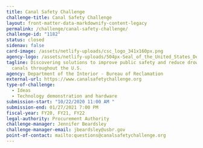 ```yaml
---
title: Canal Safety Challenge
challenge-title: Canal Safety Challenge
layout: front-matter-data-markdownify-content-legacy
permalink: /challenge/canal-safety-challenge/
challenge-id: "1182"
status: closed
sidenav: false
card-image: /assets/netlify-uploads/csc_logo_341x160px.png
agency-logo: /assets/netlify-uploads/504px-Seal_of_the_United_States_Department_of_the_Interior.png
tagline: Discovering solutions to improve public safety and reduce drownings in
  canals throughout the U.S.
agency: Department of the Interior - Bureau of Reclamation
external-url: https://www.canalsafetychallenge.org
type-of-challenge:
  - Ideas
  - Technology demonstration and hardware
submission-start: "10/22/2020 11:00 AM "
submission-end: 01/27/2021 7:00 PM
fiscal-year: FY20, FY21, FY22
legal-authority: Procurement Authority
challenge-manager: Jennifer Beardsley
challenge-manager-email: jbeardsley@usbr.gov
point-of-contact: mailto:questions@canalsafetychallenge.org
---
```


